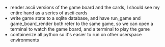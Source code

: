 * render ascii versions of the game board and the cards, I should see my entire hand as a series of ascii cards
* write game state to a sqlite database, and have run_game and game_board_render both refer to the same game, so we can open a terminal to watch the game board, and a terminal to play the game
* containerize all python so it's easier to run on other userspace environments
